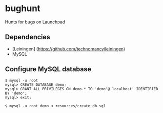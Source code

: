 # bughunt

Hunts for bugs on Launchpad

## Dependencies
* [Leiningen] (https://github.com/technomancy/leiningen)
* MySQL

## Configure MySQL database

```
$ mysql -u root
mysql> CREATE DATABASE demo;
mysql> GRANT ALL PRIVILEGES ON demo.* TO 'demo'@'localhost' IDENTIFIED BY 'demo';
mysql> exit;

$ mysql -u root demo < resources/create_db.sql
```